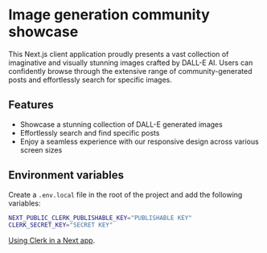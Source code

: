 # Image generation community showcase

This Next.js client application proudly presents a vast collection of imaginative and visually stunning images crafted by DALL-E AI. Users can confidently browse through the extensive range of community-generated posts and effortlessly search for specific images.

## Features

- Showcase a stunning collection of DALL-E generated images
- Effortlessly search and find specific posts
- Enjoy a seamless experience with our responsive design across various screen sizes

## Environment variables

Create a `.env.local` file in the root of the project and add the following variables:

```bash
NEXT_PUBLIC_CLERK_PUBLISHABLE_KEY="PUBLISHABLE KEY"
CLERK_SECRET_KEY="SECRET KEY"
```

[Using Clerk in a Next app](https://clerk.com/docs/quickstarts/nextjs).
